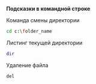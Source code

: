 **Подсказки в командной строке**

Команда смены директории
```sh
cd c:\folder_name
```

Листинг текущей директории
```sh
dir
```

Удаление файла
```sh
del
```

